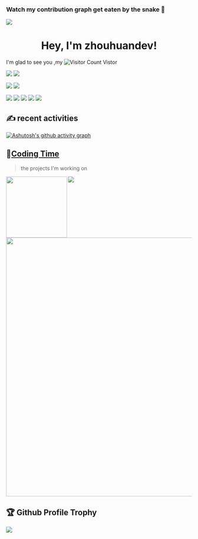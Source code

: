 <!---

- 👋 Hi, I’m @zhouhuandev
- 👀 I’m interested in ...
- 🌱 I’m currently learning ...
- 💞️ I’m looking to collaborate on ...
- 📫 How to reach me ...


zhouhuandev/zhouhuandev is a ✨ special ✨ repository because its `README.md` (this file) appears on your GitHub profile.
You can click the Preview link to take a look at your changes.
--->

### Watch my contribution graph get eaten by the snake 🐍
![](https://raw.githubusercontent.com/zhouhuandev/zhouhuandev/output/github-contribution-grid-snake.svg)

<h1 align="center">
  Hey, I'm zhouhuandev!
</h1>

I'm glad to see you ,my ![Visitor Count](https://profile-counter.glitch.me/zhouhuandev/count.svg) Vistor

![](https://img.shields.io/badge/Java-ED8B00?style=for-the-badge&logo=java&logoColor=white)
![](https://img.shields.io/badge/Kotlin-0095D5?&style=for-the-badge&logo=kotlin&logoColor=white)

![](https://img.shields.io/badge/Android-3DDC84?style=for-the-badge&logo=android&logoColor=white)
![](https://img.shields.io/badge/Android_Studio-3DDC84?style=for-the-badge&logo=android-studio&logoColor=white)

![](https://img.shields.io/badge/Markdown-000000?style=for-the-badge&logo=markdown&logoColor=white)
![](https://img.shields.io/badge/Flutter-02569B?style=for-the-badge&logo=flutter&logoColor=white)
![](https://img.shields.io/badge/MySQL-00000F?style=for-the-badge&logo=mysql&logoColor=white)
![](https://img.shields.io/badge/SQLite-07405E?style=for-the-badge&logo=sqlite&logoColor=white)
![](https://img.shields.io/badge/GIT-E44C30?style=for-the-badge&logo=git&logoColor=white)

<!-- Let me introduce myself: -->

<!-- ![Metrics](https://metrics.lecoq.io/zhouhuandev?template=classic&config.timezone=Asia%2FShanghai) -->

## ✍ recent activities
[![Ashutosh's github activity graph](https://activity-graph.herokuapp.com/graph?username=zhouhuandev&theme=dracula)](https://github.com/ashutosh00710/github-readme-activity-graph)

## 🌠[Coding Time](https://wakatime.com/@zhouhuandev)
> the projects I'm working on

<!-- ![My stats](https://github-readme-stats.vercel.app/api?username=younger-1&theme=calm&show_icons=true) -->
<!-- ![Top Langs](https://github-readme-stats.vercel.app/api/top-langs/?username=younger-1&hide=html,css,Jupyter+Notebook,ruby,javascript&theme=calm&langs_count=6) -->
<div>
    <img height="165" align="left" src="https://github-readme-stats.vercel.app/api?username=zhouhuandev&theme=calm&show_icons=true" />
    <img src="https://github-readme-stats.vercel.app/api/top-langs/?username=zhouhuandev&hide=php,html,css,Jupyter+Notebook,ruby,javascript&theme=calm&langs_count=6&layout=compact" />
</div>

<img src="https://github-readme-streak-stats.herokuapp.com?user=zhouhuandev&theme=jolly" width="700">

## 🏆 Github Profile Trophy
<img src="https://github-profile-trophy.vercel.app/?username=zhouhuandev&column=8"/>

